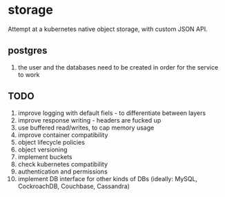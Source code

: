 # storage

Attempt at a kubernetes native object storage, with custom JSON API.

## postgres
1. the user and the databases need to be created in order for the service to work

## TODO
1. improve logging with default fiels - to differentiate between layers
2. improve response writing - headers are fucked up
3. use buffered read/writes, to cap memory usage
4. improve container compatibility
5. object lifecycle policies
6. object versioning
7. implement buckets
8. check kubernetes compatibility
9. authentication and permissions
10. implement DB interface for other kinds of DBs (ideally: MySQL, CockroachDB, Couchbase, Cassandra)